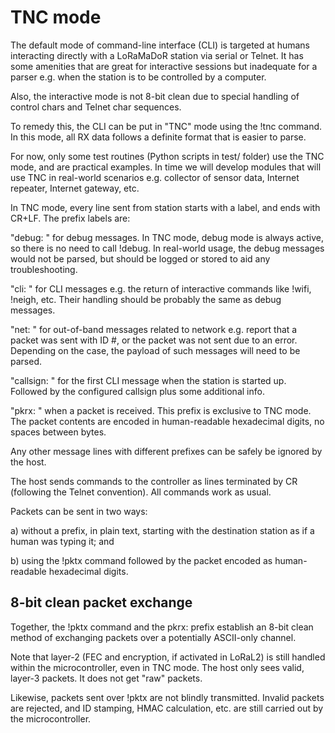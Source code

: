 # TNC mode

The default mode of command-line interface (CLI) is targeted at humans
interacting directly with a LoRaMaDoR station via serial or Telnet.
It has some amenities that are great for interactive sessions but
inadequate for a parser e.g. when the station is to be controlled by
a computer.

Also, the interactive mode is not 8-bit clean due to special handling
of control chars and Telnet char sequences.

To remedy this, the CLI can be put in "TNC" mode using the !tnc
command. In this mode, all RX data follows a definite format that is
easier to parse.

For now, only some test routines (Python scripts in test/ folder) use
the TNC mode, and are practical examples. In time we will develop 
modules that will use TNC in real-world scenarios e.g. collector of
sensor data, Internet repeater, Internet gateway, etc.

In TNC mode, every line sent from station starts with a label, and
ends with CR+LF. The prefix labels are:

"debug: " for debug messages. In TNC mode, debug mode is always active,
so there is no need to call !debug. In real-world usage, the debug
messages would not be parsed, but should be logged or stored to aid
any troubleshooting.

"cli: " for CLI messages e.g. the return of interactive commands like
!wifi, !neigh, etc. Their handling should be probably the same as
debug messages.

"net: " for out-of-band messages related to network e.g. report that
a packet was sent with ID #, or the packet was not sent due to an error.
Depending on the case, the payload of such messages will need to be
parsed.

"callsign: " for the first CLI message when the station is started up.
Followed by the configured callsign plus some additional info. 

"pkrx: " when a packet is received. This prefix is exclusive to TNC
mode. The packet contents are encoded in human-readable hexadecimal
digits, no spaces between bytes.

Any other message lines with different prefixes can be safely be ignored
by the host.

The host sends commands to the controller as lines terminated by CR
(following the Telnet convention). All commands work as usual.

Packets can be sent in two ways:

a) without a prefix, in plain text, starting with the destination station
as if a human was typing it; and

b) using the !pktx command followed by the packet encoded as human-readable
hexadecimal digits.

## 8-bit clean packet exchange

Together, the !pktx command and the pkrx: prefix establish an 8-bit clean
method of exchanging packets over a potentially ASCII-only channel.

Note that layer-2 (FEC and encryption, if activated in LoRaL2) is still handled within the
microcontroller, even in TNC mode. The host only sees valid, layer-3
packets. It does not get "raw" packets.

Likewise, packets sent over !pktx are not blindly transmitted. Invalid
packets are rejected, and ID stamping, HMAC calculation, etc. are
still carried out by the microcontroller.

